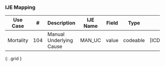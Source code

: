 ### IJE Mapping

| **Use Case** |  **#**   |  **Description**  | **IJE Name**  |  **Field**  |  **Type**  | **Value Set**  |
| :---------: | --------------- | ------------ | ------------- | ---------- | ---------- | -------------- |
| Mortality | 104 | Manual Underlying Cause  | MAN_UC | value |codeable |[ICD10CausesOfDeathVS] |
{: .grid }
